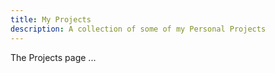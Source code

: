 ```yaml
---
title: My Projects
description: A collection of some of my Personal Projects 
---
```


The Projects page ...